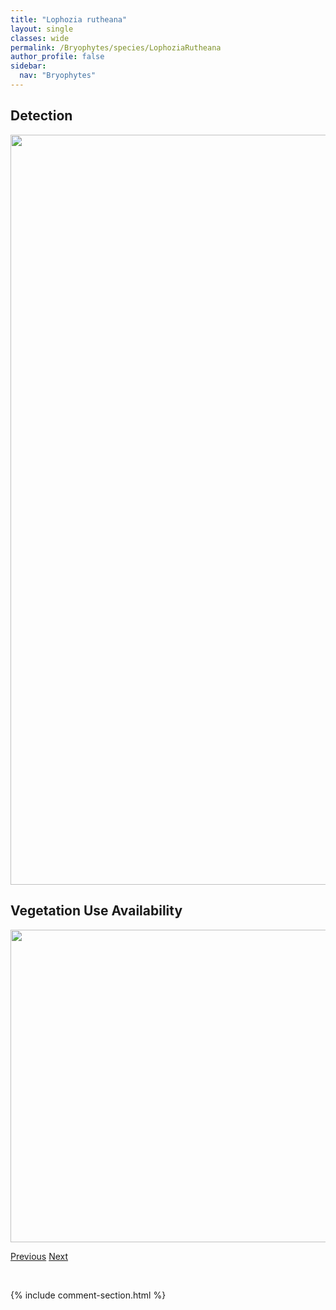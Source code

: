 ```yaml
---
title: "Lophozia rutheana"
layout: single
classes: wide
permalink: /Bryophytes/species/LophoziaRutheana
author_profile: false
sidebar:
  nav: "Bryophytes"
---
```


<h2>Detection</h2>

<a href="https://drive.google.com/uc?export=view&id=1Y6QNgGc4-36hRPPIdCjdpoTaiHs64hwJ">
<img src="https://drive.google.com/uc?export=view&id=1Y6QNgGc4-36hRPPIdCjdpoTaiHs64hwJ" height = "1200" width = "800">
</a>


<h2>Vegetation Use Availability</h2>

<a href="https://drive.google.com/uc?export=view&id=1wcXLqOM_1gK6ScGIlLMnVZiAFX0t12xZ">
<img src="https://drive.google.com/uc?export=view&id=1wcXLqOM_1gK6ScGIlLMnVZiAFX0t12xZ" height = "500" width = "1000">
</a>


<a href="/DevelopmentWebsite/Bryophytes/species/LophoziaObtusa" class="pagination--pager" title="Lophozia obtusa">Previous</a> <a href="/DevelopmentWebsite/Bryophytes/species/LophoziaVentricosa" class="pagination--pager" title="Lophozia ventricosa">Next</a>

<p>&nbsp;</p>

{% include comment-section.html %}
